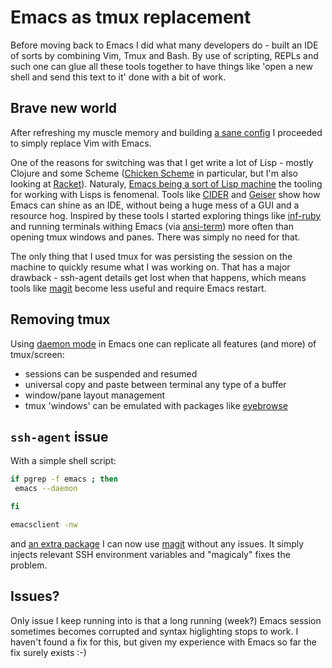 # Emacs as tmux replacement

Before moving back to Emacs I did what many developers do - built an IDE of sorts by
combining Vim, Tmux and Bash. By use of scripting, REPLs and such one can
glue all these tools together to have things like 'open a new shell and send this text to it'
done with a bit of work.

## Brave new world

After refreshing my muscle memory and building [a sane config](https://github.com/lukaszkorecki/cult-leader) I proceeded to simply replace Vim with Emacs.

One of the reasons for switching was that I get write a lot of Lisp - mostly Clojure and some Scheme ([Chicken Scheme](http://call-cc.org/) in particular, but I'm also looking at [Racket](https://racket-lang.org)). Naturaly, [Emacs being a sort of Lisp machine](https://www.emacswiki.org/emacs/LispMachine) the tooling for working with Lisps is fenomenal. Tools like [CIDER](https://github.com/clojure-emacs/cider) and [Geiser](http://www.nongnu.org/geiser/) show how Emacs can shine as an IDE, without being a huge mess of a GUI and a resource hog.
Inspired by these tools I started exploring things like [inf-ruby](https://github.com/nonsequitur/inf-ruby) and running terminals withing Emacs (via [ansi-term](https://www.emacswiki.org/emacs/AnsiTerm))  more often than opening tmux windows and panes. There was simply no need for that.

The only thing that I used tmux for was persisting the session on the machine to quickly resume what I was working on. That has a major drawback - ssh-agent details get lost when that happens, which means tools like [magit](https://magit.vc/) become less useful and require Emacs restart.

## Removing tmux

 Using [daemon mode](https://www.emacswiki.org/emacs/EmacsAsDaemon) in Emacs one can replicate all features (and more) of tmux/screen:

 - sessions can be suspended and resumed
 - universal copy and paste between terminal any type of a buffer
 - window/pane layout management
 - tmux 'windows' can be emulated with packages like [eyebrowse](https://github.com/wasamasa/eyebrowse)

 ## `ssh-agent` issue

 With a simple shell script:

 ```bash
 if pgrep -f emacs ; then
  emacs --daemon

fi

emacsclient -nw

 ```

 and [an extra package](https://github.com/lukaszkorecki/cult-leader/commit/17ed38e4fe5e6b6f2140ebf97e5b798118b652a7) I can now use [magit](https://magit.vc/) without any issues. It simply injects relevant SSH environment variables and "magicaly" fixes the problem.


## Issues?

Only issue I keep running into is that a long running (week?) Emacs session sometimes becomes corrupted and syntax higlighting stops to work.
I haven't found a fix for this, but given my experience with Emacs so far the fix surely exists :-)
